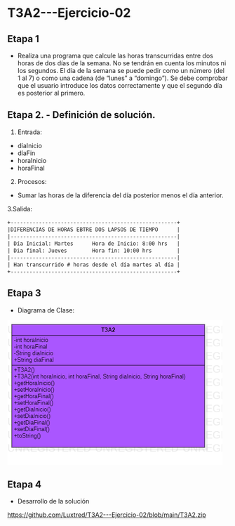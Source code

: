 # T3A2---Ejercicio-02
 
 ## Etapa 1
- Realiza una programa que calcule las horas transcurridas entre dos horas de dos días de la semana. No se tendrán en cuenta los minutos ni los segundos. El día de la semana se puede pedir como un número (del 1 al 7) o como una cadena (de “lunes” a “domingo”). Se debe comprobar que el usuario introduce los datos correctamente y que el segundo día es posterior al primero.

## Etapa 2. - Definición de solución.

1. Entrada:
- díaInicio
- díaFin
- horaInicio
- horaFinal

2. Procesos:

- Sumar las horas de la diferencia del día posterior menos el día anterior.

3.Salida:
~~~
+-----------------------------------------------------+
|DIFERENCIAS DE HORAS EBTRE DOS LAPSOS DE TIEMPO      |
|-----------------------------------------------------|
| Día Inicial: Martes      Hora de Inicio: 8:00 hrs   | 
| Dia final: Jueves        Hora fin: 10:00 hrs        |   
|-----------------------------------------------------|
| Han transcurrido # horas desde el día martes al día |
+-----------------------------------------------------+
 ~~~
 
## Etapa 3

- Diagrama de Clase:

![](https://github.com/Luxtred/T3A2---Ejercicio-02/blob/main/T3A2.png)

## Etapa 4
- Desarrollo de la solución

https://github.com/Luxtred/T3A2---Ejercicio-02/blob/main/T3A2.zip
